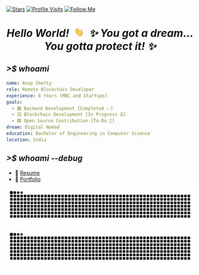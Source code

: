 <!-- GitHub badges -->

[![Stars](https://img.shields.io/badge/dynamic/json?label=Stars&query=%24.stars&color=brightgreen&style=flat-square&url=https://api.github-star-counter.workers.dev/user/anuprshetty)](https://github.com/anuprshetty?tab=repositories)
[![Profile Visits](https://komarev.com/ghpvc/?username=anuprshetty&label=Profile%20Visits&color=brightgreen&style=flat-square)](https://github.com/anuprshetty)
[![Follow Me](https://img.shields.io/github/followers/anuprshetty?label=Follow%20Me&color=brightgreen&style=flat-square)](https://github.com/anuprshetty?tab=followers)

<h1 align="center">
  <b><i>Hello World! &nbsp;<img src="assets/hand.gif" alt="hand.gif" width="27px" />&nbsp; ✨ You got a dream... You gotta protect it! ✨</i></b>
</h1>

## **_>$ whoami_**

```yaml
name: Anup Shetty
role: Remote Blockchain Developer
experience: 6 Years (MNC and Startups)
goals:
  - 🟩 Backend Development [Completed ✅]
  - 🟨 Blockchain Development [In Progress ⏳]
  - 🟥 Open Source Contribution [To-Do 📝]
dream: Digital Nomad
education: Bachelor of Engineering in Computer Science
location: India
```

## **_>$ whoami --debug_**

  - 📄 [Resume](https://drive.google.com/drive/folders/1BThrkgQSBIFlNKkKMXHcf6PuhYbxGqF6)
  - 🎨 [Portfolio](https://anuprshetty.github.io/)

<!-- GitHub contribution grid snake -->

![github contribution grid snake animation](https://raw.githubusercontent.com/anuprshetty/anuprshetty/contribution_grid_snake/github-contribution-grid-snake-dark.svg#gh-dark-mode-only)
![github contribution grid snake animation](https://raw.githubusercontent.com/anuprshetty/anuprshetty/contribution_grid_snake/github-contribution-grid-snake.svg#gh-light-mode-only)

